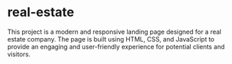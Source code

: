 # real-estate
This project is a modern and responsive landing page designed for a real estate company. The page is built using HTML, CSS, and JavaScript to provide an engaging and user-friendly experience for potential clients and visitors.
